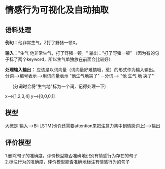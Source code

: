 # 情感行为可视化及自动抽取



<h2>语料处理</h2>

<b>例句：</b>他非常<keyword>生气</keyword>，Z打了野猪一顿X。

<b>输入：</b>"生气 他非常<keyword>生气</keyword>，打了野猪一顿。"    输出："打了野猪一顿"
（因为有的句子标了两个keyword，所以生气单独放在前面会比较好）

<b>处理输入输出：</b>
应该是以词向量（词向量好难搞哦，惹）的形式作为输入输出。分词-->编号表示-->用词向量表示
"他生气地哭了"  --分词-->   "他 生气 地 哭了"<ul>(分词时会将"生气地"标为一个词，记得处理一下)</ul>
x-->[1,2,3,4]
y-->[0,0,0,1]

<h2>模型</h2>
大概是 输入-->Bi-LSTM(也许还需要attention来把注意力集中到情感词上)-->输出

<h2>评价模型</h2>
1.删除句子的准确度，评价模型能否准确地识别有情感行为存在的句子</br>
2.标注行为的准确度，评价模型能否准确地标注有情感行为的句子

